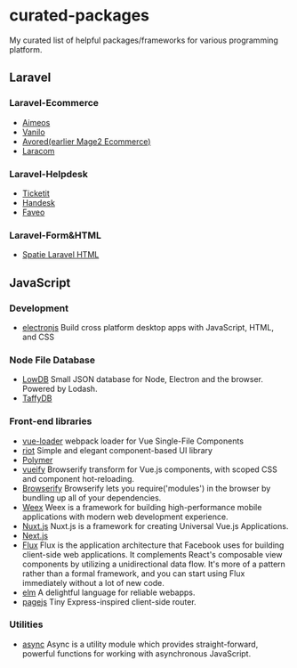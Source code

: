 # curated-packages
My curated list of helpful packages/frameworks for various programming platform.

## Laravel

### Laravel-Ecommerce
* [Aimeos](https://aimeos.org/)
* [Vanilo](https://vanilo.io/)
* [Avored(earlier Mage2 Ecommerce)](https://www.avored.com/)
* [Laracom](https://github.com/jsdecena/laracom)

### Laravel-Helpdesk
* [Ticketit](https://github.com/thekordy/ticketit.git)
* [Handesk](https://github.com/BadChoice/handesk)
* [Faveo](https://github.com/ladybirdweb/faveo-helpdesk)

### Laravel-Form&HTML
* [Spatie Laravel HTML](https://github.com/spatie/laravel-html)

## JavaScript

### Development
* [electronjs](https://electronjs.org/) Build cross platform desktop apps with JavaScript, HTML, and CSS

### Node File Database
* [LowDB](https://github.com/typicode/lowdb) Small JSON database for Node, Electron and the browser. Powered by Lodash. 
* [TaffyDB](http://taffydb.com/)

### Front-end libraries
* [vue-loader](https://github.com/vuejs/vue-loader) webpack loader for Vue Single-File Components
* [riot](https://www.npmjs.com/package/riot) Simple and elegant component-based UI library
* [Polymer](https://www.polymer-project.org/)
* [vueify](https://github.com/vuejs/vueify) Browserify transform for Vue.js components, with scoped CSS and component hot-reloading.
* [Browserify](http://browserify.org/) Browserify lets you require('modules') in the browser by bundling up all of your dependencies.
* [Weex](https://weex.apache.org/guide/index.html) Weex is a framework for building high-performance mobile applications with modern web development experience.
* [Nuxt.js](https://nuxtjs.org/guide) Nuxt.js is a framework for creating Universal Vue.js Applications.
* [Next.js](https://zeit.co/blog/next)
* [Flux](https://facebook.github.io/flux/) Flux is the application architecture that Facebook uses for building client-side web applications. It complements React's composable view components by utilizing a unidirectional data flow. It's more of a pattern rather than a formal framework, and you can start using Flux immediately without a lot of new code.
* [elm](http://elm-lang.org/) A delightful language for reliable webapps.
* [pagejs](https://github.com/visionmedia/page.js) Tiny Express-inspired client-side router.

### Utilities
* [async](https://caolan.github.io/async/) Async is a utility module which provides straight-forward, powerful functions for working with asynchronous JavaScript.
